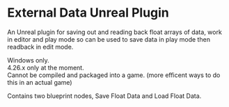 # External Data Unreal Plugin
An Unreal plugin for saving out and reading back float arrays of data, work in editor and play mode so can be used to save data in play mode then readback in edit mode.  

Windows only.  
4.26.x only at the moment.  
Cannot be compiled and packaged into a game. (more efficent ways to do this in an actual game)  
  
Contains two blueprint nodes, Save Float Data and Load Float Data.
